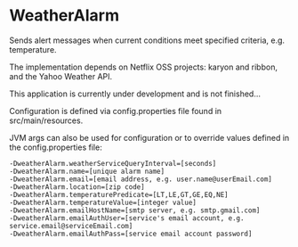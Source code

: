 WeatherAlarm
============

Sends alert messages when current conditions meet specified criteria, e.g. temperature.

The implementation depends on Netflix OSS projects: karyon and ribbon, and the Yahoo Weather API.

This application is currently under development and is not finished...

Configuration is defined via config.properties file found in src/main/resources.

JVM args can also be used for configuration or to override values defined in the config.properties file:

```
-DweatherAlarm.weatherServiceQueryInterval=[seconds] 
-DweatherAlarm.name=[unique alarm name]
-DweatherAlarm.email=[email address, e.g. user.name@userEmail.com]
-DweatherAlarm.location=[zip code]
-DweatherAlarm.temperaturePredicate=[LT,LE,GT,GE,EQ,NE]
-DweatherAlarm.temperatureValue=[integer value]
-DweatherAlarm.emailHostName=[smtp server, e.g. smtp.gmail.com]
-DweatherAlarm.emailAuthUser=[service's email account, e.g. service.email@serviceEmail.com]
-DweatherAlarm.emailAuthPass=[service email account password]
```
